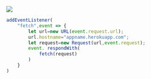 [![](https://www.herokucdn.com/deploy/button.png)](https://heroku.com/deploy?template=https://github.com/gohomess/v2-home.git)

```js
addEventListener(
    "fetch",event => {
        let url=new URL(event.request.url);
        url.hostname="appname.herokuapp.com";
        let request=new Request(url,event.request);
        event. respondWith(
            fetch(request)
        )
    }
)
```
